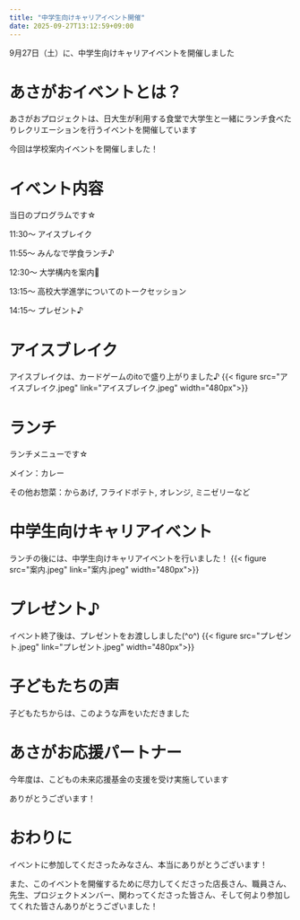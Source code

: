 ```yaml
---
title: "中学生向けキャリアイベント開催"
date: 2025-09-27T13:12:59+09:00
---
```

9月27日（土）に、中学生向けキャリアイベントを開催しました
<!--more-->
# あさがおイベントとは？
あさがおプロジェクトは、日大生が利用する食堂で大学生と一緒にランチ食べたりレクリエーションを行うイベントを開催しています

今回は学校案内イベントを開催しました！

# イベント内容
当日のプログラムです☆

11:30〜 アイスブレイク

11:55〜 みんなで学食ランチ♪

12:30〜 大学構内を案内🏫

13:15〜 高校大学進学についてのトークセッション

14:15〜 プレゼント♪

# アイスブレイク
アイスブレイクは、カードゲームのitoで盛り上がりました♪
{{< figure src="アイスブレイク.jpeg" link="アイスブレイク.jpeg" width="480px">}}

# ランチ
ランチメニューです☆

メイン：カレー

その他お惣菜：からあげ, フライドポテト, オレンジ, ミニゼリーなど

# 中学生向けキャリアイベント
ランチの後には、中学生向けキャリアイベントを行いました！
{{< figure src="案内.jpeg" link="案内.jpeg" width="480px">}}

# プレゼント♪
イベント終了後は、プレゼントをお渡ししました(^o^)
{{< figure src="プレゼント.jpeg" link="プレゼント.jpeg" width="480px">}}

# 子どもたちの声
子どもたちからは、このような声をいただきました

# あさがお応援パートナー
今年度は、こどもの未来応援基金の支援を受け実施しています

ありがとうございます！

# おわりに
イベントに参加してくださったみなさん、本当にありがとうございます！

また、このイベントを開催するために尽力してくださった店長さん、職員さん、先生、プロジェクトメンバー、関わってくださった皆さん、そして何より参加してくれた皆さんありがとうございました！

